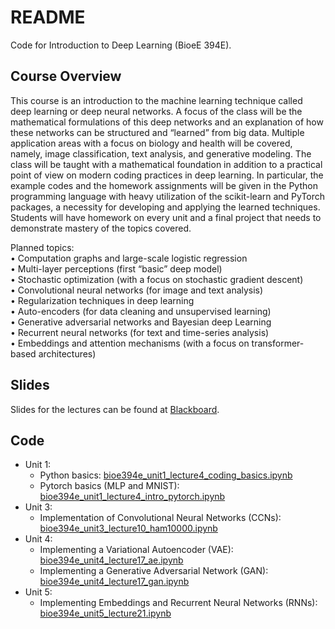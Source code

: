 # README

Code for Introduction to Deep Learning (BioeE 394E).

## Course Overview
This course is an introduction to the machine learning technique called deep learning or deep neural networks. A focus of the class will be the mathematical formulations of this deep networks and an explanation of how these networks can be structured and “learned” from big data. Multiple application areas with a focus on biology and health will be covered, namely, image classification, text analysis, and generative modeling. The class will be taught with a mathematical foundation in addition to a practical point of view on modern coding practices in deep learning. In particular, the example codes and the homework assignments will be given in the Python programming language with heavy utilization of the scikit-learn and PyTorch packages, a necessity for developing and applying the learned techniques. Students will have homework on every unit and a final project that needs to demonstrate mastery of the topics covered.

Planned topics:  
• Computation graphs and large-scale logistic regression  
• Multi-layer perceptions (first “basic” deep model)  
• Stochastic optimization (with a focus on stochastic gradient descent)  
• Convolutional neural networks (for image and text analysis)  
• Regularization techniques in deep learning  
• Auto-encoders (for data cleaning and unsupervised learning)  
• Generative adversarial networks and Bayesian deep Learning  
• Recurrent neural networks (for text and time-series analysis)  
• Embeddings and attention mechanisms (with a focus on transformer-based architectures)

## Slides
Slides for the lectures can be found at [Blackboard](https://blackboard.kaust.edu.sa/ultra/courses/_31400_1/outline).

## Code
* Unit 1:
    * Python basics: [bioe394e_unit1_lecture4_coding_basics.ipynb](https://github.com/rhenaog/bioe394e/blob/main/bioe394e_unit1_lecture4_coding_basics.ipynb)
    * Pytorch basics (MLP and MNIST): [bioe394e_unit1_lecture4_intro_pytorch.ipynb](https://github.com/rhenaog/bioe394e/blob/main/bioe394e_unit1_lecture4_intro_pytorch.ipynb)
* Unit 3:
    * Implementation of Convolutional Neural Networks (CCNs): [bioe394e_unit3_lecture10_ham10000.ipynb](https://github.com/rhenaog/bioe394e/blob/main/bioe394e_unit3_lecture10_ham10000.ipynb)
* Unit 4:
    * Implementing a Variational Autoencoder (VAE): [bioe394e_unit4_lecture17_ae.ipynb](https://github.com/rhenaog/bioe394e/blob/main/bioe394e_unit4_lecture17_ae.ipynb)
    * Implementing a Generative Adversarial Network (GAN): [bioe394e_unit4_lecture17_gan.ipynb](https://github.com/rhenaog/bioe394e/blob/main/bioe394e_unit4_lecture17_gan.ipynb)
* Unit 5:
    * Implementing Embeddings and Recurrent Neural Networks (RNNs): [bioe394e_unit5_lecture21.ipynb](https://github.com/rhenaog/bioe394e/blob/main/bioe394e_unit5_lecture21.ipynb)


